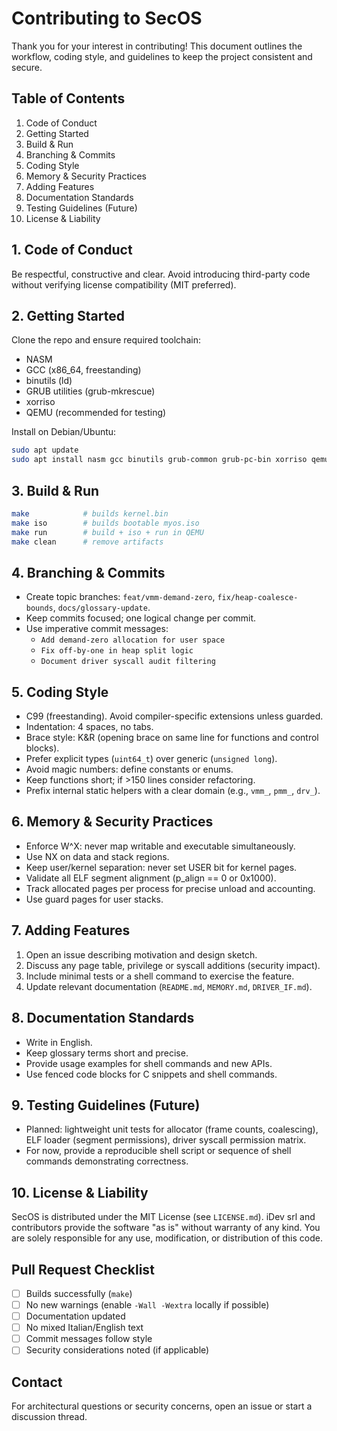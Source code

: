 # Contributing to SecOS

Thank you for your interest in contributing! This document outlines the workflow, coding style, and guidelines to keep the project consistent and secure.

## Table of Contents
1. Code of Conduct
2. Getting Started
3. Build & Run
4. Branching & Commits
5. Coding Style
6. Memory & Security Practices
7. Adding Features
8. Documentation Standards
9. Testing Guidelines (Future)
10. License & Liability

## 1. Code of Conduct
Be respectful, constructive and clear. Avoid introducing third-party code without verifying license compatibility (MIT preferred).

## 2. Getting Started
Clone the repo and ensure required toolchain:
- NASM
- GCC (x86_64, freestanding)
- binutils (ld)
- GRUB utilities (grub-mkrescue)
- xorriso
- QEMU (recommended for testing)

Install on Debian/Ubuntu:
```bash
sudo apt update
sudo apt install nasm gcc binutils grub-common grub-pc-bin xorriso qemu-system-x86
```

## 3. Build & Run
```bash
make            # builds kernel.bin
make iso        # builds bootable myos.iso
make run        # build + iso + run in QEMU
make clean      # remove artifacts
```

## 4. Branching & Commits
- Create topic branches: `feat/vmm-demand-zero`, `fix/heap-coalesce-bounds`, `docs/glossary-update`.
- Keep commits focused; one logical change per commit.
- Use imperative commit messages:
  - `Add demand-zero allocation for user space`
  - `Fix off-by-one in heap split logic`
  - `Document driver syscall audit filtering`

## 5. Coding Style
- C99 (freestanding). Avoid compiler-specific extensions unless guarded.
- Indentation: 4 spaces, no tabs.
- Brace style: K&R (opening brace on same line for functions and control blocks).
- Prefer explicit types (`uint64_t`) over generic (`unsigned long`).
- Avoid magic numbers: define constants or enums.
- Keep functions short; if >150 lines consider refactoring.
- Prefix internal static helpers with a clear domain (e.g., `vmm_`, `pmm_`, `drv_`).

## 6. Memory & Security Practices
- Enforce W^X: never map writable and executable simultaneously.
- Use NX on data and stack regions.
- Keep user/kernel separation: never set USER bit for kernel pages.
- Validate all ELF segment alignment (p_align == 0 or 0x1000).
- Track allocated pages per process for precise unload and accounting.
- Use guard pages for user stacks.

## 7. Adding Features
1. Open an issue describing motivation and design sketch.
2. Discuss any page table, privilege or syscall additions (security impact).
3. Include minimal tests or a shell command to exercise the feature.
4. Update relevant documentation (`README.md`, `MEMORY.md`, `DRIVER_IF.md`).

## 8. Documentation Standards
- Write in English.
- Keep glossary terms short and precise.
- Provide usage examples for shell commands and new APIs.
- Use fenced code blocks for C snippets and shell commands.

## 9. Testing Guidelines (Future)
- Planned: lightweight unit tests for allocator (frame counts, coalescing), ELF loader (segment permissions), driver syscall permission matrix.
- For now, provide a reproducible shell script or sequence of shell commands demonstrating correctness.

## 10. License & Liability
SecOS is distributed under the MIT License (see `LICENSE.md`). iDev srl and contributors provide the software "as is" without warranty of any kind. You are solely responsible for any use, modification, or distribution of this code.

## Pull Request Checklist
- [ ] Builds successfully (`make`)
- [ ] No new warnings (enable `-Wall -Wextra` locally if possible)
- [ ] Documentation updated
- [ ] No mixed Italian/English text
- [ ] Commit messages follow style
- [ ] Security considerations noted (if applicable)

## Contact
For architectural questions or security concerns, open an issue or start a discussion thread.
